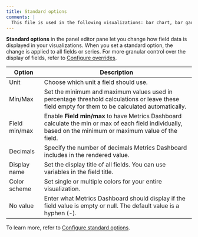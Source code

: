 ```yaml
---
title: Standard options
comments: |
  This file is used in the following visualizations: bar chart, bar gauge, candlestick, canvas, gauge, geomap, histogram, pie chart, stat, state timeline, status history, table, time series, trend
---
```


**Standard options** in the panel editor pane let you change how field data is displayed in your visualizations. When you set a standard option, the change is applied to all fields or series. For more granular control over the display of fields, refer to [Configure overrides](https://metrics-dashboard.com/docs/metrics-dashboard/<METRICS_DASHBOARD_VERSION>/panels-visualizations/configure-overrides/).

| Option        | Description                                                                                                                                       |
| ------------- | ------------------------------------------------------------------------------------------------------------------------------------------------- |
| Unit          | Choose which unit a field should use.                                                                                                             |
| Min/Max       | Set the minimum and maximum values used in percentage threshold calculations or leave these field empty for them to be calculated automatically.  |
| Field min/max | Enable **Field min/max** to have Metrics Dashboard calculate the min or max of each field individually, based on the minimum or maximum value of the field. |
| Decimals      | Specify the number of decimals Metrics Dashboard includes in the rendered value.                                                                            |
| Display name  | Set the display title of all fields. You can use variables in the field title.                                                                    |
| Color scheme  | Set single or multiple colors for your entire visualization.                                                                                      |
| No value      | Enter what Metrics Dashboard should display if the field value is empty or null. The default value is a hyphen (-).                                         |

To learn more, refer to [Configure standard options](https://metrics-dashboard.com/docs/metrics-dashboard/<METRICS_DASHBOARD_VERSION>/panels-visualizations/configure-standard-options/).
